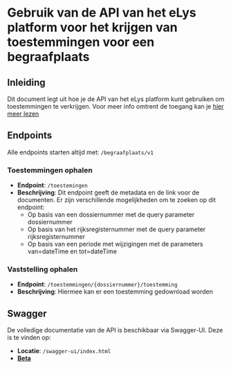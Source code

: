 # Gebruik van de API van het eLys platform voor het krijgen van toestemmingen voor een begraafplaats

## Inleiding

Dit document legt uit hoe je de API van het eLys platform kunt gebruiken om toestemmingen te verkrijgen.
Voor meer info omtrent de toegang kan je [hier meer lezen](../../../algemeen/security/README.md)

## Endpoints

Alle endpoints starten altijd met: `/begraafplaats/v1`

### Toestemmingen ophalen
- **Endpoint**: `/toestemingen`
- **Beschrijving**: Dit endpoint geeft de metadata en de link voor de documenten. Er zijn verschillende mogelijkheden om te zoeken op dit endpoint:
  - Op basis van een dossiernummer met de query parameter dossiernummer
  - Op basis van het rijksregisternummer met de query parameter rijksregisternummer
  - Op basis van een periode met wijzigingen met de parameters van=dateTime en tot=dateTime 

### Vaststelling ophalen
- **Endpoint**: `/toestemmingen/{dossiernummer}/toestemming`
- **Beschrijving**: Hiermee kan er een toestemming gedownload worden 

## Swagger

De volledige documentatie van de API is beschikbaar via Swagger-UI. Deze is te vinden op:
- **Locatie**: `/swagger-ui/index.html`
- [**Beta**](https://elys.api.beta-athumi.eu/swagger-ui/index.html?urls.primaryName=Begraafplaats)
